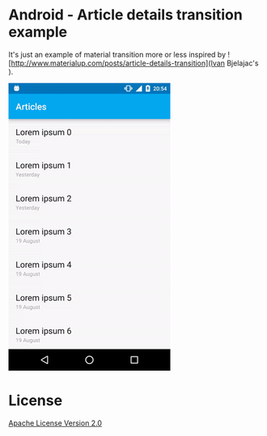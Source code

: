 Android - Article details transition example
========

It's just an example of material transition more or less inspired by ![http://www.materialup.com/posts/article-details-transition](Ivan Bjelajac's ).

![demo](art/demo.gif)

License
========

[Apache License Version 2.0](LICENSE)